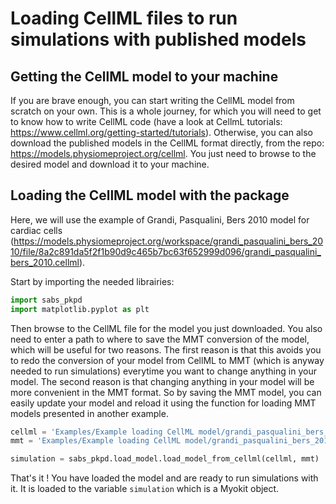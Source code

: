 
# Loading CellML files to run simulations with published models

## Getting the CellML model to your machine

If you are brave enough, you can start writing the CellML model from scratch on your own. This is a whole journey, for which you will need to get to know how to write CellML code (have a look at CellmL tutorials: https://www.cellml.org/getting-started/tutorials). Otherwise, you can also download the published models in the CellML format directly, from the repo: https://models.physiomeproject.org/cellml. You just need to browse to the desired model and download it to your machine.

## Loading the CellML model with the package

Here, we will use the example of Grandi, Pasqualini, Bers 2010 model for cardiac cells (https://models.physiomeproject.org/workspace/grandi_pasqualini_bers_2010/file/8a2c891da5f2f1b90d9c465b7bc63f652999d096/grandi_pasqualini_bers_2010.cellml).

Start by importing the needed librairies:

```python
import sabs_pkpd
import matplotlib.pyplot as plt
```

Then browse to the CellML file for the model you just downloaded. You also need to enter a path to where to save the MMT conversion of the model, which will be useful for two reasons. The first reason is that this avoids you to redo the conversion of your model from CellML to MMT (which is anyway needed to run simulations) everytime you want to change anything in your model. The second reason is that changing anything in your model will be more convenient in the MMT format. So by saving the MMT model, you can easily update your model and reload it using the function for loading MMT models presented in another example.

```python
cellml = 'Examples/Example loading CellML model/grandi_pasqualini_bers_2010.cellml'
mmt = 'Examples/Example loading CellML model/grandi_pasqualini_bers_2010.mmt'

simulation = sabs_pkpd.load_model.load_model_from_cellml(cellml, mmt)
``` 

That's it ! You have loaded the model and are ready to run simulations with it. It is loaded to the variable ```simulation``` which is a Myokit object.

